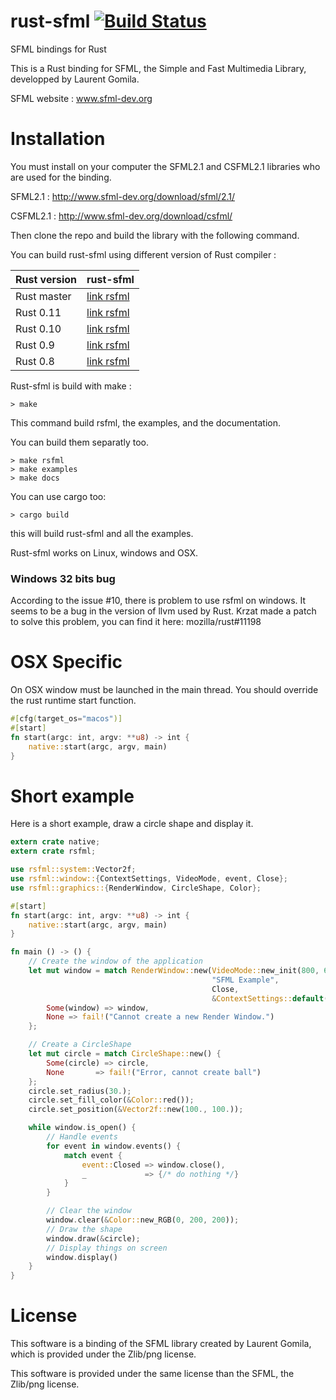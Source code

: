 rust-sfml [![Build Status](https://api.travis-ci.org/jeremyletang/rust-sfml.png?branch=master)](https://travis-ci.org/jeremyletang/rust-sfml)
=========


SFML bindings for Rust

This is a Rust binding for SFML, the Simple and Fast Multimedia Library, developped by Laurent Gomila.

SFML website  : www.sfml-dev.org

Installation
============

You must install on your computer the SFML2.1 and CSFML2.1 libraries who are used for the binding.

SFML2.1 : http://www.sfml-dev.org/download/sfml/2.1/

CSFML2.1 : http://www.sfml-dev.org/download/csfml/

Then clone the repo and build the library with the following command.

You can build rust-sfml using different version of Rust compiler :

| Rust version | rust-sfml
|--------------|----------
| Rust master  | [link rsfml](https://github.com/JeremyLetang/rust-sfml/)
| Rust 0.11    | [link rsfml](https://github.com/JeremyLetang/rust-sfml/releases/tag/rust0.11)
| Rust 0.10    | [link rsfml](https://github.com/JeremyLetang/rust-sfml/releases/tag/rust0.10)
| Rust 0.9     | [link rsfml](https://github.com/JeremyLetang/rust-sfml/releases/tag/rust0.9)
| Rust 0.8     | [link rsfml](https://github.com/JeremyLetang/rust-sfml/releases/tag/rust0.8)


Rust-sfml is build with make :

```Shell
> make
```

This command build rsfml, the examples, and the documentation.

You can build them separatly too.

```Shell
> make rsfml
> make examples
> make docs
```

You can use cargo too:
```Shell
> cargo build
```
this will build rust-sfml and all the examples.



Rust-sfml works on Linux, windows and OSX.


### Windows 32 bits bug

According to the issue #10, there is problem to use rsfml on windows.
It seems to be a bug in the version of llvm used by Rust. Krzat made a patch to solve this problem, you can find it here: mozilla/rust#11198

OSX Specific
============

On OSX window must be launched in the main thread. You should override the rust runtime start function.

```Rust
#[cfg(target_os="macos")]
#[start]
fn start(argc: int, argv: **u8) -> int {
    native::start(argc, argv, main)
}
```

Short example
=============

Here is a short example, draw a circle shape and display it.

```Rust
extern crate native;
extern crate rsfml;

use rsfml::system::Vector2f;
use rsfml::window::{ContextSettings, VideoMode, event, Close};
use rsfml::graphics::{RenderWindow, CircleShape, Color};

#[start]
fn start(argc: int, argv: **u8) -> int {
    native::start(argc, argv, main)
}

fn main () -> () {
    // Create the window of the application
    let mut window = match RenderWindow::new(VideoMode::new_init(800, 600, 32), 
                                             "SFML Example", 
                                             Close, 
                                             &ContextSettings::default()) {
        Some(window) => window,
        None => fail!("Cannot create a new Render Window.")
    };

    // Create a CircleShape
    let mut circle = match CircleShape::new() {
        Some(circle) => circle,
        None       => fail!("Error, cannot create ball")
    };
    circle.set_radius(30.);
    circle.set_fill_color(&Color::red());
    circle.set_position(&Vector2f::new(100., 100.));

    while window.is_open() {
        // Handle events
        for event in window.events() {
            match event {
                event::Closed => window.close(),
                _             => {/* do nothing */}
            }
        }

        // Clear the window
        window.clear(&Color::new_RGB(0, 200, 200));
        // Draw the shape
        window.draw(&circle);
        // Display things on screen
        window.display()
    }
}
```


License
=======

This software is a binding of the SFML library created by Laurent Gomila, which is provided under the Zlib/png license.

This software is provided under the same license than the SFML, the Zlib/png license.

